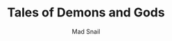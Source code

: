 --- 
slug: "tales-of-demons-and-gods"
title: "Tales of Demons and Gods"
publishdate: "2018-12-29"
src: "https://365manga.net/manga/tales-of-demons-and-gods"
author: "Mad Snail"
image: "https://data.365manga.net/images/thumbnails/32627-tales-of-demons-and-gods.jpg"
tags: ["Action","Adventure","Comedy","Drama","Fantasy","Harem","Reverse harem","Romance","Shounen","Shounen ai"]
chapters: ["Chapter 198.5: Impending Nightfall (part 2) ","Chapter 198: Impending Nightfall ","Chapter 197.5: Seriously Injured (part 2) ","Chapter 197: Seriously Injured ","Chapter 196.5: The Scarlet Flame Black Tiger Appears (part 2) ","Chapter 196: The Scarlet Flame Black Tiger Appears ","Chapter 195.5: Sleeping Together (part 2) ","Chapter 195: Sleeping Together ","Chapter 194 ","Chapter 194.5 ","Chapter 193.5 ","Chapter 193 ","Chapter 192.5 ","Chapter 192 ","Chapter 191 ","Chapter 191.5 ","Chapter 190.5: Father And Son (part 2) ","Chapter 190: Father And Son ","Chapter 189 ","Chapter 189.5 ","Chapter 188.5: Leaving The City Lord's Mansion (part 2) ","Chapter 188: Leaving The City Lord's Mansion ","Chapter 187.5: The Night After The Great Battle (part 2) ","Chapter 187: The Night After The Great Battle ","Chapter 186: Victory! ","Chapter 186.5 ","Chapter 185.5 ","Chapter 185 ","Chapter 184 ","Chapter 184.5 ","Chapter 183.5: Long Range Strikes (part 2) ","Chapter 183 ","Chapter 182.5: Break In The Attack? (part 2) ","Chapter 182: Break In The Attack? ","Chapter 181.5 ","Chapter 181 ","Chapter 180 ","Chapter 180.5 ","Chapter 179.5 ","Chapter 179 ","Chapter 178.5: Roasting The Snow-wind Demon Beasts (part 2) ","Chapter 178: Roasting The Snow-wind Demon ","Chapter 177 ","Chapter 177.5 ","Chapter 176.5 ","Chapter 176 ","Chapter 175 ","Chapter 175.5 ","Chapter 174.5: Return [part 2] ","Chapter 174 ","Chapter 173.5: Wherefore Is This Home? ","Chapter 173 ","Chapter 172.5 ","Chapter 172 ","Chapter 171 ","Chapter 171.5 ","Chapter 170.5 ","Chapter 170 ","Chapter 169 ","Chapter 168.5 ","Chapter 168 ","Chapter 167.5 ","Chapter 167 ","Chapter 166 ","Chapter 166.5 ","Chapter 165.5 ","Chapter 165 ","Chapter 164.5 ","Chapter 164 ","Chapter 163 ","Chapter 163.5 ","Chapter 162.5 ","Chapter 162 ","Chapter 161 ","Chapter 161.5 ","Chapter 160.5 ","Chapter 160 ","Chapter 159.5 ","Chapter 159 ","Chapter 158 ","Chapter 158.5 ","Chapter 157.5 ","Chapter 157 ","Chapter 156 ","Chapter 156.5 ","Chapter 155.5 ","Chapter 155 ","Chapter 154.5 ","Chapter 154 ","Chapter 153.5: The Silverwing Family [part 2] ","Chapter 153 ","Chapter 152 ","Chapter 152.2 ","Chapter 152.5: The Village At The Foot Of The Mountain... Part 2 ","Chapter 151.5 "," Chapter 151 ","Chapter 150.5: The Secret Of The Scarlet Ghosts [part 2] ","Chapter 150 ","Chapter 149 ","Chapter 149.5: Continue Onward! [part 2] ","Chapter 148.5 ","Chapter 148 ","Chapter 147 ","Chapter 147.5 ","Chapter 146.5: The Universal Spatial Array [part 2] ","Chapter 146: The Universal Spatial Array ","Chapter 145.5: The Forest Behind The Institute...(2) ","Chapter 145 ","Chapter 144.5: The Strongest Expert In The Holy Orchard Institute ","Chapter 144 ","Chapter 143 ","Chapter 142 ","Chapter 142.5: Ye Han's Gold Armor Earth Dragon (2) ","Chapter 141.5: I'm All Ears (2) ","Chapter 141 ","Chapter 140.5: The Arrogant Nie Li (2) ","Chapter 140: The Arrogant Nie Li ","Chapter 139: Confrontation ","Chapter 139.5: Confrontation (2) ","Chapter 138.5: Nie Li Arrives! Part 2 ","Chapter 138: Nie Li Arrives! ","Chapter 137 ","Chapter 137.5: Homecoming Banquet Part 2 (re-upload) ","Chapter 136.5: Nie Li's Unconscious! (2) ","Chapter 136: Nie Li's Unconscious! ","Chapter 135.5: Kill! Part 2 ","Chapter 135 ","Chapter 134.5 ","Chapter 134 ","Chapter 133: A Decent Youth ","Chapter 133.5: A Decent Youth Part 2 ","Chapter 132.5: Luring The Enemy In (2) ","Chapter 132: Luring The Enemy In ","Chapter 131.5: The Black-gold Demons Spiritualists Face Off Part 2 ","Chapter 131: The Black-gold Demons Spiritualists Face Off ","Chapter 130 ","Vol.1 Chapter 130.5: The City Lord's Mansion Is Under Attack!? Part 2 ","Vol.1 Chapter 129.5: Applying Medication Part 2 ","Chapter 129 ","Chapter 128: City Lord Goes Back On His Word! ","Vol.1 Chapter 128.5: City Lord Goes Back On His Word! Part 2 ","Vol.1 Chapter 127.5: The Victor Has Been Decided! Part 2 ","Chapter 127: The Victor Has Been Decided! ","Chapter 126.5: The Strength Of The City Lord Part 2 ","Chapter 126: The Strength Of The City Lord ","Chapter 125.5 ","Chapter 125 ","Chapter 124.5 ","Chapter 124 ","Chapter 123.5: 123.5 ","Chapter 123: Secretly Observing ","Vol.1 Chapter 122.5 ","Chapter 122 ","Vol.1 Chapter 121.5 ","Chapter 121.1: City Lord Agreed! (2) ","Chapter 121: 121 ","Chapter 120: The Impassable Threshold ","Chapter 120.5: 120.5 ","Chapter 119.5: Not Free (2) ","Chapter 119 ","Chapter 118.5: Mysterious Book(2) ","Chapter 118 ","Chapter 117: Cause ","Chapter 117.5: Cause - Part 2 ","Chapter 116.5: Battle At The Corn Field - Part 2 ","Chapter 116: Battle At The Corn Field ","Chapter 115: Soul Puppet ","Chapter 115.5: Soul Puppet - Part 2 ","Chapter 114.5: Subduing The Thunder's God Sword Part 2 ","Chapter 114 ","Chapter 113.5: Demon Beast Illusion Part 2 ","Chapter 113: Demon Beast Illusion. ","Chapter 112 ","Chapter 112.5 ","Chapter 111.5: Inside The Heavenly Sacred Border (2) ","Chapter 111: Inside The Heavenly Sacred Border... ","Chapter 110 ","Chapter 110.5: Won't Stop Till I Die!! (2) ","Chapter 109.5: The City Lord Is Coming! (2) ","Chapter 109 ","Chapter 108.5: City Lord Mansion (2) ","Chapter 108: City Lord Mansion ","Chapter 107.5: Four Hundred And Fifty Million (2) ","Chapter 107: Four Hundred And Fifty Million ","Chapter 106: Victory ","Chapter 106.5: Victory 2! ","Chapter 105.5: 105.5 ","Chapter 105: Gold Rank Demon Spiritualist Shen Xiao ","Chapter 104.5: ...close Win (2) ","Chapter 104: ...close Win ","Chapter 103: Predicament....? ","Chapter 103.5: Predicament....? (2) ","Chapter 102.5: Outcome (2) ","Chapter 102: Outcome ","Chapter 101: Lightning Strike ","Chapter 100: Wager (1) ","Chapter 100.5: Wager (2) ","Chapter 99.5 ","Chapter 99: Family Treasure ","Chapter 98: Apology ","Chapter 97.5: Fanged Panda (2) ","Chapter 97: Fanged Panda ","Chapter 96.5: The Use Of The Nightmare Demon Pot Part 2 ","Chapter 96: The Use Of The Nightmare Demon Pot ","Chapter 95: One Hundred And Twenty ","Chapter 95.5: One Hundred And Twenty 2 ","Chapter 94.5: The Last Treasure (2) ","Chapter 94: The Last Treasure ","Chapter 93.5: Sky High Price Elixir's 2 ","Chapter 93: Sky High Price Elixir's ","Chapter 92 ","Chapter 92.5: A Single Person's Auction (2) ","Chapter 91.5: Going To Hong Yue Family (2) ","Chapter 91: Going To... ","Chapter 90: Director Yang's Visit ","Chapter 90.5: Director Yang's Visit (2) ","Chapter 89.5: The Enforcing Elder (2) ","Chapter 89: The Enforcing Elder ","Chapter 88.5: Nie Li Vs Deacon Yun Hua (2) ","Chapter 88: Nie Li Vs Deacon Yun Hua ","Chapter 87.5: Powers (2) ","Chapter 87 ","Chapter 86 ","Chapter 86.5: Shadow Devil"," Merge (2) ","Chapter 85.5 ","Chapter 85: Homecoming ","Chapter 84.5: Results...(2) ","Chapter 84 ","Chapter 83.5: Soul Cyrstal Exploded (2) ","Chapter 83 ","Chapter 82.5: Fighter Apprentice Class (2) ","Chapter 82: Fighter Apprentice Class ","Chapter 81 ","Chapter 80: Ning'er's Fiance ","Chapter 79: The Encounter On The School Field ","Chapter 78: The Yearly Examination Is Coming! "," Chapter 77: Five Elixirs ","Chapter 76: Amazing Talent ","Chapter 75 ","Chapter 74 ","Chapter 73 ","Chapter 72: Primary Alchemist Master Exam ","Chapter 71: Alchemist Association ","Chapter 70 ","Chapter 69 ","Chapter 68 ","Chapter 67: Rescued! ","Chapter 66: No Exits? ","Chapter 65: Ch 065: The Abstruse Gemstone ","Chapter 64: Injury ","Chapter 63 ","Chapter 62 ","Chapter 61 ","Chapter 60: Road To North ","Chapter 59 ","Chapter 58 ","Chapter 57 ","Chapter 56: Rear ","Chapter 55 ","Chapter 54: Spirit Grade Demon Beast Appears! ","Chapter 53: Archery Skills ","Chapter 52: Target Is ... ","Chapter 51: Reaching Ancient Orchid City! ","Chapter 50 ","Chapter 49 ","Chapter 48 ","Chapter 47 ","Chapter 46 ","Chapter 45 ","Chapter 44 ","Chapter 43: Sacred Family's Pursuers ","Chapter 42: Fox Bear Nest ","Chapter 41: Soul Forming ","Chapter 40: Ehereabouts Of The Purple Haze Herbs ","Chapter 39: Winged Dragon Family ","Chapter 38: Set Off Day ","Chapter 37: You Just Wait! ","Chapter 36: Stop It! ","Chapter 35: Murder! ","Chapter 34: Brawl ","Chapter 33: Shopping ","Chapter 32: Butterfly ","Chapter 31 ","Chapter 30 ","Chapter 29 ","Chapter 28 ","Chapter 27 ","Chapter 26 ","Chapter 25 ","Chapter 24 ","Chapter 23 ","Chapter 22: Soul Force Battle ","Chapter 21: Nie Li Knows Demonic Arts? ","Chapter 20 ","Chapter 19 ","Chapter 18 ","Chapter 17 ","Chapter 16 ","Chapter 15 ","Chapter 14 ","Chapter 13 ","Chapter 12 ","Chapter 11 ","Chapter 10 ","Chapter 9 ","Chapter 8 ","Chapter 7: Xiao Ninger ","Chapter 6: Horned Sheep Hunter ","Chapter 5: Operation Begins ","Chapter 4: Money Makes The World Go Round ","Chapter 3: Brothers ","Chapter 2: Viewing The Sky From The Bottom Of The Well ","Chapter 1: Rebirth"]
chapterlinks: ["https://365manga.net/tales-of-demons-and-gods/chapter-198-5.html","https://365manga.net/tales-of-demons-and-gods/chapter-198.html","https://365manga.net/tales-of-demons-and-gods/chapter-197-5.html","https://365manga.net/tales-of-demons-and-gods/chapter-197.html","https://365manga.net/tales-of-demons-and-gods/chapter-196-5.html","https://365manga.net/tales-of-demons-and-gods/chapter-196.html","https://365manga.net/tales-of-demons-and-gods/chapter-195-5.html","https://365manga.net/tales-of-demons-and-gods/chapter-195.html","https://365manga.net/tales-of-demons-and-gods/chapter-194.html","https://365manga.net/tales-of-demons-and-gods/chapter-194-5.html","https://365manga.net/tales-of-demons-and-gods/chapter-193-5.html","https://365manga.net/tales-of-demons-and-gods/chapter-193.html","https://365manga.net/tales-of-demons-and-gods/chapter-192-5.html","https://365manga.net/tales-of-demons-and-gods/chapter-192.html","https://365manga.net/tales-of-demons-and-gods/chapter-191.html","https://365manga.net/tales-of-demons-and-gods/chapter-191-5.html","https://365manga.net/tales-of-demons-and-gods/chapter-190-5.html","https://365manga.net/tales-of-demons-and-gods/chapter-190.html","https://365manga.net/tales-of-demons-and-gods/chapter-189.html","https://365manga.net/tales-of-demons-and-gods/chapter-189-5.html","https://365manga.net/tales-of-demons-and-gods/chapter-188-5.html","https://365manga.net/tales-of-demons-and-gods/chapter-188.html","https://365manga.net/tales-of-demons-and-gods/chapter-187-5.html","https://365manga.net/tales-of-demons-and-gods/chapter-187.html","https://365manga.net/tales-of-demons-and-gods/chapter-186.html","https://365manga.net/tales-of-demons-and-gods/chapter-186-5.html","https://365manga.net/tales-of-demons-and-gods/chapter-185-5.html","https://365manga.net/tales-of-demons-and-gods/chapter-185.html","https://365manga.net/tales-of-demons-and-gods/chapter-184.html","https://365manga.net/tales-of-demons-and-gods/chapter-184-5.html","https://365manga.net/tales-of-demons-and-gods/chapter-183-5.html","https://365manga.net/tales-of-demons-and-gods/chapter-183.html","https://365manga.net/tales-of-demons-and-gods/chapter-182-5.html","https://365manga.net/tales-of-demons-and-gods/chapter-182.html","https://365manga.net/tales-of-demons-and-gods/chapter-181-5.html","https://365manga.net/tales-of-demons-and-gods/chapter-181.html","https://365manga.net/tales-of-demons-and-gods/chapter-180.html","https://365manga.net/tales-of-demons-and-gods/chapter-180-5.html","https://365manga.net/tales-of-demons-and-gods/chapter-179-5.html","https://365manga.net/tales-of-demons-and-gods/chapter-179.html","https://365manga.net/tales-of-demons-and-gods/chapter-178-5.html","https://365manga.net/tales-of-demons-and-gods/chapter-178.html","https://365manga.net/tales-of-demons-and-gods/chapter-177.html","https://365manga.net/tales-of-demons-and-gods/chapter-177-5.html","https://365manga.net/tales-of-demons-and-gods/chapter-176-5.html","https://365manga.net/tales-of-demons-and-gods/chapter-176.html","https://365manga.net/tales-of-demons-and-gods/chapter-175.html","https://365manga.net/tales-of-demons-and-gods/chapter-175-5.html","https://365manga.net/tales-of-demons-and-gods/chapter-174-5.html","https://365manga.net/tales-of-demons-and-gods/chapter-174.html","https://365manga.net/tales-of-demons-and-gods/chapter-173-5.html","https://365manga.net/tales-of-demons-and-gods/chapter-173.html","https://365manga.net/tales-of-demons-and-gods/chapter-172-5.html","https://365manga.net/tales-of-demons-and-gods/chapter-172.html","https://365manga.net/tales-of-demons-and-gods/chapter-171.html","https://365manga.net/tales-of-demons-and-gods/chapter-171-5.html","https://365manga.net/tales-of-demons-and-gods/chapter-170-5.html","https://365manga.net/tales-of-demons-and-gods/chapter-170.html","https://365manga.net/tales-of-demons-and-gods/chapter-169.html","https://365manga.net/tales-of-demons-and-gods/chapter-168-5.html","https://365manga.net/tales-of-demons-and-gods/chapter-168.html","https://365manga.net/tales-of-demons-and-gods/chapter-167-5.html","https://365manga.net/tales-of-demons-and-gods/chapter-167.html","https://365manga.net/tales-of-demons-and-gods/chapter-166.html","https://365manga.net/tales-of-demons-and-gods/chapter-166-5.html","https://365manga.net/tales-of-demons-and-gods/chapter-165-5.html","https://365manga.net/tales-of-demons-and-gods/chapter-165.html","https://365manga.net/tales-of-demons-and-gods/chapter-164-5.html","https://365manga.net/tales-of-demons-and-gods/chapter-164.html","https://365manga.net/tales-of-demons-and-gods/chapter-163.html","https://365manga.net/tales-of-demons-and-gods/chapter-163-5.html","https://365manga.net/tales-of-demons-and-gods/chapter-162-5.html","https://365manga.net/tales-of-demons-and-gods/chapter-162.html","https://365manga.net/tales-of-demons-and-gods/chapter-161.html","https://365manga.net/tales-of-demons-and-gods/chapter-161-5.html","https://365manga.net/tales-of-demons-and-gods/chapter-160-5.html","https://365manga.net/tales-of-demons-and-gods/chapter-160.html","https://365manga.net/tales-of-demons-and-gods/chapter-159-5.html","https://365manga.net/tales-of-demons-and-gods/chapter-159.html","https://365manga.net/tales-of-demons-and-gods/chapter-158.html","https://365manga.net/tales-of-demons-and-gods/chapter-158-5.html","https://365manga.net/tales-of-demons-and-gods/chapter-157-5.html","https://365manga.net/tales-of-demons-and-gods/chapter-157.html","https://365manga.net/tales-of-demons-and-gods/chapter-156.html","https://365manga.net/tales-of-demons-and-gods/chapter-156-5.html","https://365manga.net/tales-of-demons-and-gods/chapter-155-5.html","https://365manga.net/tales-of-demons-and-gods/chapter-155.html","https://365manga.net/tales-of-demons-and-gods/chapter-154-5.html","https://365manga.net/tales-of-demons-and-gods/chapter-154.html","https://365manga.net/tales-of-demons-and-gods/chapter-153-5.html","https://365manga.net/tales-of-demons-and-gods/chapter-153.html","https://365manga.net/tales-of-demons-and-gods/chapter-152.html","https://365manga.net/tales-of-demons-and-gods/chapter-152-2.html","https://365manga.net/tales-of-demons-and-gods/chapter-152-5.html","https://365manga.net/tales-of-demons-and-gods/chapter-151-5.html","https://365manga.net/tales-of-demons-and-gods/chapter-151.html","https://365manga.net/tales-of-demons-and-gods/chapter-150-5.html","https://365manga.net/tales-of-demons-and-gods/chapter-150.html","https://365manga.net/tales-of-demons-and-gods/chapter-149.html","https://365manga.net/tales-of-demons-and-gods/chapter-149-5.html","https://365manga.net/tales-of-demons-and-gods/chapter-148-5.html","https://365manga.net/tales-of-demons-and-gods/chapter-148.html","https://365manga.net/tales-of-demons-and-gods/chapter-147.html","https://365manga.net/tales-of-demons-and-gods/chapter-147-5.html","https://365manga.net/tales-of-demons-and-gods/chapter-146-5.html","https://365manga.net/tales-of-demons-and-gods/chapter-146.html","https://365manga.net/tales-of-demons-and-gods/chapter-145-5.html","https://365manga.net/tales-of-demons-and-gods/chapter-145.html","https://365manga.net/tales-of-demons-and-gods/chapter-144-5.html","https://365manga.net/tales-of-demons-and-gods/chapter-144.html","https://365manga.net/tales-of-demons-and-gods/chapter-143.html","https://365manga.net/tales-of-demons-and-gods/chapter-142.html","https://365manga.net/tales-of-demons-and-gods/chapter-142-5.html","https://365manga.net/tales-of-demons-and-gods/chapter-141-5.html","https://365manga.net/tales-of-demons-and-gods/chapter-141.html","https://365manga.net/tales-of-demons-and-gods/chapter-140-5.html","https://365manga.net/tales-of-demons-and-gods/chapter-140.html","https://365manga.net/tales-of-demons-and-gods/chapter-139.html","https://365manga.net/tales-of-demons-and-gods/chapter-139-5.html","https://365manga.net/tales-of-demons-and-gods/chapter-138-5.html","https://365manga.net/tales-of-demons-and-gods/chapter-138.html","https://365manga.net/tales-of-demons-and-gods/chapter-137.html","https://365manga.net/tales-of-demons-and-gods/chapter-137-5.html","https://365manga.net/tales-of-demons-and-gods/chapter-136-5.html","https://365manga.net/tales-of-demons-and-gods/chapter-136.html","https://365manga.net/tales-of-demons-and-gods/chapter-135-5.html","https://365manga.net/tales-of-demons-and-gods/chapter-135.html","https://365manga.net/tales-of-demons-and-gods/chapter-134-5.html","https://365manga.net/tales-of-demons-and-gods/chapter-134.html","https://365manga.net/tales-of-demons-and-gods/chapter-133.html","https://365manga.net/tales-of-demons-and-gods/chapter-133-5.html","https://365manga.net/tales-of-demons-and-gods/chapter-132-5.html","https://365manga.net/tales-of-demons-and-gods/chapter-132.html","https://365manga.net/tales-of-demons-and-gods/chapter-131-5.html","https://365manga.net/tales-of-demons-and-gods/chapter-131.html","https://365manga.net/tales-of-demons-and-gods/chapter-130.html","https://365manga.net/tales-of-demons-and-gods/chapter-130-5.html","https://365manga.net/tales-of-demons-and-gods/chapter-129-5.html","https://365manga.net/tales-of-demons-and-gods/chapter-129.html","https://365manga.net/tales-of-demons-and-gods/chapter-128.html","https://365manga.net/tales-of-demons-and-gods/chapter-128-5.html","https://365manga.net/tales-of-demons-and-gods/chapter-127-5.html","https://365manga.net/tales-of-demons-and-gods/chapter-127.html","https://365manga.net/tales-of-demons-and-gods/chapter-126-5.html","https://365manga.net/tales-of-demons-and-gods/chapter-126.html","https://365manga.net/tales-of-demons-and-gods/chapter-125-5.html","https://365manga.net/tales-of-demons-and-gods/chapter-125.html","https://365manga.net/tales-of-demons-and-gods/chapter-124-5.html","https://365manga.net/tales-of-demons-and-gods/chapter-124.html","https://365manga.net/tales-of-demons-and-gods/chapter-123-5.html","https://365manga.net/tales-of-demons-and-gods/chapter-123.html","https://365manga.net/tales-of-demons-and-gods/chapter-122-5.html","https://365manga.net/tales-of-demons-and-gods/chapter-122.html","https://365manga.net/tales-of-demons-and-gods/chapter-121-5.html","https://365manga.net/tales-of-demons-and-gods/chapter-121-1.html","https://365manga.net/tales-of-demons-and-gods/chapter-121.html","https://365manga.net/tales-of-demons-and-gods/chapter-120.html","https://365manga.net/tales-of-demons-and-gods/chapter-120-5.html","https://365manga.net/tales-of-demons-and-gods/chapter-119-5.html","https://365manga.net/tales-of-demons-and-gods/chapter-119.html","https://365manga.net/tales-of-demons-and-gods/chapter-118-5.html","https://365manga.net/tales-of-demons-and-gods/chapter-118.html","https://365manga.net/tales-of-demons-and-gods/chapter-117.html","https://365manga.net/tales-of-demons-and-gods/chapter-117-5.html","https://365manga.net/tales-of-demons-and-gods/chapter-116-5.html","https://365manga.net/tales-of-demons-and-gods/chapter-116.html","https://365manga.net/tales-of-demons-and-gods/chapter-115.html","https://365manga.net/tales-of-demons-and-gods/chapter-115-5.html","https://365manga.net/tales-of-demons-and-gods/chapter-114-5.html","https://365manga.net/tales-of-demons-and-gods/chapter-114.html","https://365manga.net/tales-of-demons-and-gods/chapter-113-5.html","https://365manga.net/tales-of-demons-and-gods/chapter-113.html","https://365manga.net/tales-of-demons-and-gods/chapter-112.html","https://365manga.net/tales-of-demons-and-gods/chapter-112-5.html","https://365manga.net/tales-of-demons-and-gods/chapter-111-5.html","https://365manga.net/tales-of-demons-and-gods/chapter-111.html","https://365manga.net/tales-of-demons-and-gods/chapter-110.html","https://365manga.net/tales-of-demons-and-gods/chapter-110-5.html","https://365manga.net/tales-of-demons-and-gods/chapter-109-5.html","https://365manga.net/tales-of-demons-and-gods/chapter-109.html","https://365manga.net/tales-of-demons-and-gods/chapter-108-5.html","https://365manga.net/tales-of-demons-and-gods/chapter-108.html","https://365manga.net/tales-of-demons-and-gods/chapter-107-5.html","https://365manga.net/tales-of-demons-and-gods/chapter-107.html","https://365manga.net/tales-of-demons-and-gods/chapter-106.html","https://365manga.net/tales-of-demons-and-gods/chapter-106-5.html","https://365manga.net/tales-of-demons-and-gods/chapter-105-5.html","https://365manga.net/tales-of-demons-and-gods/chapter-105.html","https://365manga.net/tales-of-demons-and-gods/chapter-104-5.html","https://365manga.net/tales-of-demons-and-gods/chapter-104.html","https://365manga.net/tales-of-demons-and-gods/chapter-103.html","https://365manga.net/tales-of-demons-and-gods/chapter-103-5.html","https://365manga.net/tales-of-demons-and-gods/chapter-102-5.html","https://365manga.net/tales-of-demons-and-gods/chapter-102.html","https://365manga.net/tales-of-demons-and-gods/chapter-101.html","https://365manga.net/tales-of-demons-and-gods/chapter-100.html","https://365manga.net/tales-of-demons-and-gods/chapter-100-5.html","https://365manga.net/tales-of-demons-and-gods/chapter-99-5.html","https://365manga.net/tales-of-demons-and-gods/chapter-99.html","https://365manga.net/tales-of-demons-and-gods/chapter-98.html","https://365manga.net/tales-of-demons-and-gods/chapter-97-5.html","https://365manga.net/tales-of-demons-and-gods/chapter-97.html","https://365manga.net/tales-of-demons-and-gods/chapter-96-5.html","https://365manga.net/tales-of-demons-and-gods/chapter-96.html","https://365manga.net/tales-of-demons-and-gods/chapter-95.html","https://365manga.net/tales-of-demons-and-gods/chapter-95-5.html","https://365manga.net/tales-of-demons-and-gods/chapter-94-5.html","https://365manga.net/tales-of-demons-and-gods/chapter-94.html","https://365manga.net/tales-of-demons-and-gods/chapter-93-5.html","https://365manga.net/tales-of-demons-and-gods/chapter-93.html","https://365manga.net/tales-of-demons-and-gods/chapter-92.html","https://365manga.net/tales-of-demons-and-gods/chapter-92-5.html","https://365manga.net/tales-of-demons-and-gods/chapter-91-5.html","https://365manga.net/tales-of-demons-and-gods/chapter-91.html","https://365manga.net/tales-of-demons-and-gods/chapter-90.html","https://365manga.net/tales-of-demons-and-gods/chapter-90-5.html","https://365manga.net/tales-of-demons-and-gods/chapter-89-5.html","https://365manga.net/tales-of-demons-and-gods/chapter-89.html","https://365manga.net/tales-of-demons-and-gods/chapter-88-5.html","https://365manga.net/tales-of-demons-and-gods/chapter-88.html","https://365manga.net/tales-of-demons-and-gods/chapter-87-5.html","https://365manga.net/tales-of-demons-and-gods/chapter-87.html","https://365manga.net/tales-of-demons-and-gods/chapter-86.html","https://365manga.net/tales-of-demons-and-gods/chapter-86-5.html","https://365manga.net/tales-of-demons-and-gods/chapter-85-5.html","https://365manga.net/tales-of-demons-and-gods/chapter-85.html","https://365manga.net/tales-of-demons-and-gods/chapter-84-5.html","https://365manga.net/tales-of-demons-and-gods/chapter-84.html","https://365manga.net/tales-of-demons-and-gods/chapter-83-5.html","https://365manga.net/tales-of-demons-and-gods/chapter-83.html","https://365manga.net/tales-of-demons-and-gods/chapter-82-5.html","https://365manga.net/tales-of-demons-and-gods/chapter-82.html","https://365manga.net/tales-of-demons-and-gods/chapter-81.html","https://365manga.net/tales-of-demons-and-gods/chapter-80.html","https://365manga.net/tales-of-demons-and-gods/chapter-79.html","https://365manga.net/tales-of-demons-and-gods/chapter-78.html","https://365manga.net/tales-of-demons-and-gods/chapter-77.html","https://365manga.net/tales-of-demons-and-gods/chapter-76.html","https://365manga.net/tales-of-demons-and-gods/chapter-75.html","https://365manga.net/tales-of-demons-and-gods/chapter-74.html","https://365manga.net/tales-of-demons-and-gods/chapter-73.html","https://365manga.net/tales-of-demons-and-gods/chapter-72.html","https://365manga.net/tales-of-demons-and-gods/chapter-71.html","https://365manga.net/tales-of-demons-and-gods/chapter-70.html","https://365manga.net/tales-of-demons-and-gods/chapter-69.html","https://365manga.net/tales-of-demons-and-gods/chapter-68.html","https://365manga.net/tales-of-demons-and-gods/chapter-67.html","https://365manga.net/tales-of-demons-and-gods/chapter-66.html","https://365manga.net/tales-of-demons-and-gods/chapter-65.html","https://365manga.net/tales-of-demons-and-gods/chapter-64.html","https://365manga.net/tales-of-demons-and-gods/chapter-63.html","https://365manga.net/tales-of-demons-and-gods/chapter-62.html","https://365manga.net/tales-of-demons-and-gods/chapter-61.html","https://365manga.net/tales-of-demons-and-gods/chapter-60.html","https://365manga.net/tales-of-demons-and-gods/chapter-59.html","https://365manga.net/tales-of-demons-and-gods/chapter-58.html","https://365manga.net/tales-of-demons-and-gods/chapter-57.html","https://365manga.net/tales-of-demons-and-gods/chapter-56.html","https://365manga.net/tales-of-demons-and-gods/chapter-55.html","https://365manga.net/tales-of-demons-and-gods/chapter-54.html","https://365manga.net/tales-of-demons-and-gods/chapter-53.html","https://365manga.net/tales-of-demons-and-gods/chapter-52.html","https://365manga.net/tales-of-demons-and-gods/chapter-51.html","https://365manga.net/tales-of-demons-and-gods/chapter-50.html","https://365manga.net/tales-of-demons-and-gods/chapter-49.html","https://365manga.net/tales-of-demons-and-gods/chapter-48.html","https://365manga.net/tales-of-demons-and-gods/chapter-47.html","https://365manga.net/tales-of-demons-and-gods/chapter-46.html","https://365manga.net/tales-of-demons-and-gods/chapter-45.html","https://365manga.net/tales-of-demons-and-gods/chapter-44.html","https://365manga.net/tales-of-demons-and-gods/chapter-43.html","https://365manga.net/tales-of-demons-and-gods/chapter-42.html","https://365manga.net/tales-of-demons-and-gods/chapter-41.html","https://365manga.net/tales-of-demons-and-gods/chapter-40.html","https://365manga.net/tales-of-demons-and-gods/chapter-39.html","https://365manga.net/tales-of-demons-and-gods/chapter-38.html","https://365manga.net/tales-of-demons-and-gods/chapter-37.html","https://365manga.net/tales-of-demons-and-gods/chapter-36.html","https://365manga.net/tales-of-demons-and-gods/chapter-35.html","https://365manga.net/tales-of-demons-and-gods/chapter-34.html","https://365manga.net/tales-of-demons-and-gods/chapter-33.html","https://365manga.net/tales-of-demons-and-gods/chapter-32.html","https://365manga.net/tales-of-demons-and-gods/chapter-31.html","https://365manga.net/tales-of-demons-and-gods/chapter-30.html","https://365manga.net/tales-of-demons-and-gods/chapter-29.html","https://365manga.net/tales-of-demons-and-gods/chapter-28.html","https://365manga.net/tales-of-demons-and-gods/chapter-27.html","https://365manga.net/tales-of-demons-and-gods/chapter-26.html","https://365manga.net/tales-of-demons-and-gods/chapter-25.html","https://365manga.net/tales-of-demons-and-gods/chapter-24.html","https://365manga.net/tales-of-demons-and-gods/chapter-23.html","https://365manga.net/tales-of-demons-and-gods/chapter-22.html","https://365manga.net/tales-of-demons-and-gods/chapter-21.html","https://365manga.net/tales-of-demons-and-gods/chapter-20.html","https://365manga.net/tales-of-demons-and-gods/chapter-19.html","https://365manga.net/tales-of-demons-and-gods/chapter-18.html","https://365manga.net/tales-of-demons-and-gods/chapter-17.html","https://365manga.net/tales-of-demons-and-gods/chapter-16.html","https://365manga.net/tales-of-demons-and-gods/chapter-15.html","https://365manga.net/tales-of-demons-and-gods/chapter-14.html","https://365manga.net/tales-of-demons-and-gods/chapter-13.html","https://365manga.net/tales-of-demons-and-gods/chapter-12.html","https://365manga.net/tales-of-demons-and-gods/chapter-11.html","https://365manga.net/tales-of-demons-and-gods/chapter-10.html","https://365manga.net/tales-of-demons-and-gods/chapter-9.html","https://365manga.net/tales-of-demons-and-gods/chapter-8.html","https://365manga.net/tales-of-demons-and-gods/chapter-7.html","https://365manga.net/tales-of-demons-and-gods/chapter-6.html","https://365manga.net/tales-of-demons-and-gods/chapter-5.html","https://365manga.net/tales-of-demons-and-gods/chapter-4.html","https://365manga.net/tales-of-demons-and-gods/chapter-3.html","https://365manga.net/tales-of-demons-and-gods/chapter-2.html","https://365manga.net/tales-of-demons-and-gods/chapter-1.html"]
description: "Nie Li, one of the strongest Demon Spiritist in his past life standing at the pinnacle of the martial world , however he lost his life during the battle with Sage Emperor and the six deity ranked beast, his soul was then reborn back in time back to when he is still 13. Although he’s the weakest in his class with the lowest talent at only Red soul realm, with the aid of the vast knowledge which he accumulated in his previous life, he trained faster then anyone. Trying to protect the city which in the coming future was being assaulted by beast and ended up being destroyed as well as protecting his lover, friends and family who died by the beast assault. and to destroy the Sacred family whom abandon their duty and betrayed the city in his past life."
---